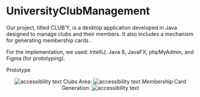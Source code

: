 # UniversityClubManagement

Our project, titled CLUB’Y, is a desktop application developed in Java designed to manage clubs and their members. It also includes a mechanism for generating membership cards .

For the implementation, we used: IntelliJ, Java 8, JavaFX, phpMyAdmin, and Figma (for prototyping).

Prototype
<p align="center"> <img src="https://i.imgur.com/5QsvpWD.png" alt="accessibility text">
Clubs Area:
<img src="https://i.imgur.com/cxgOaAy.png" alt="accessibility text">
Membership Card Generation:
<img src="https://i.imgur.com/vquM4Iq.png" alt="accessibility text"> </p>
